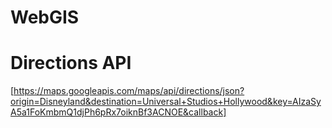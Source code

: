 # WebGIS
# Directions API
[https://maps.googleapis.com/maps/api/directions/json?origin=Disneyland&destination=Universal+Studios+Hollywood&key=AIzaSyA5a1FoKmbmQ1djPh6pRx7oiknBf3ACNOE&callback]
